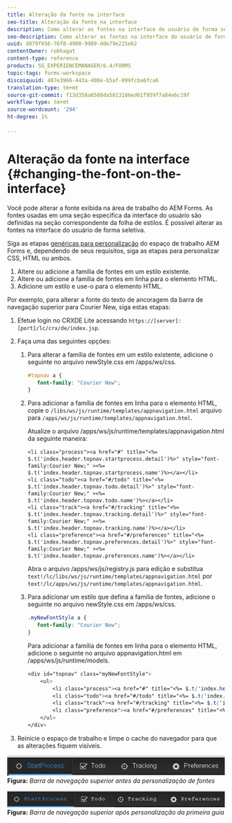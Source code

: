 ```yaml
---
title: Alteração da fonte na interface
seo-title: Alteração da fonte na interface
description: Como alterar as fontes na interface do usuário de forma seletiva.
seo-description: Como alterar as fontes na interface do usuário de forma seletiva.
uuid: d079f656-76f8-4908-9989-dde79e215eb2
contentOwner: robhagat
content-type: reference
products: SG_EXPERIENCEMANAGER/6.4/FORMS
topic-tags: forms-workspace
discoiquuid: 487e3966-443a-408e-b5af-899fcba6fca6
translation-type: tm+mt
source-git-commit: f13d358a6508da5813186ed61f959f7a84e6c19f
workflow-type: tm+mt
source-wordcount: '294'
ht-degree: 1%

---
```



# Alteração da fonte na interface {#changing-the-font-on-the-interface}

Você pode alterar a fonte exibida na área de trabalho do AEM Forms. As fontes usadas em uma seção específica da interface do usuário são definidas na seção correspondente da folha de estilos. É possível alterar as fontes na interface do usuário de forma seletiva.

Siga as etapas [genéricas para personalização](/help/forms/using/generic-steps-html-workspace-customization.md) do espaço de trabalho AEM Forms e, dependendo de seus requisitos, siga as etapas para personalizar CSS, HTML ou ambos.

1. Altere ou adicione a família de fontes em um estilo existente.
1. Altere ou adicione a família de fontes em linha para o elemento HTML.
1. Adicione um estilo e use-o para o elemento HTML.

Por exemplo, para alterar a fonte do texto de ancoragem da barra de navegação superior para Courier New, siga estas etapas:

1. Efetue login no CRXDE Lite acessando `https://[server]:[port]/lc/crx/de/index.jsp`.
1. Faça uma das seguintes opções:

   1. Para alterar a família de fontes em um estilo existente, adicione o seguinte no arquivo newStyle.css em /apps/ws/css.

      ```css
      #topnav a {
         font-family: "Courier New";
      }
      ```

   1. Para adicionar a família de fontes em linha para o elemento HTML, copie o `/libs/ws/js/runtime/templates/appnavigation.html` arquivo para `/apps/ws/js/runtime/templates/appnavigation.html`.

      Atualize o arquivo /apps/ws/js/runtime/templates/appnavigation.html da seguinte maneira:

      ```
      <li class="process"><a href="#" title="<%= $.t('index.header.topnav.startprocess.detail')%>" style="font-family:Courier New;" ><%= $.t('index.header.topnav.startprocess.name')%></a></li>
      <li class="todo"><a href="#/todo" title="<%= $.t('index.header.topnav.todo.detail')%>" style="font-family:Courier New;" ><%= $.t('index.header.topnav.todo.name')%></a></li>
      <li class="track"><a href="#/tracking" title="<%= $.t('index.header.topnav.tracking.detail')%>" style="font-family:Courier New;" ><%= $.t('index.header.topnav.tracking.name')%></a></li>
      <li class="preference"><a href="#/preferences" title="<%= $.t('index.header.topnav.preferences.detail')%>" style="font-family:Courier New;" ><%= $.t('index.header.topnav.preferences.name')%></a></li>
      ```

      Abra o arquivo /apps/ws/js/registry.js para edição e substitua `text!/lc/libs/ws/js/runtime/templates/appnavigation.html` por `text!/lc/apps/ws/js/runtime/templates/appnavigation.html`.

   1. Para adicionar um estilo que defina a família de fontes, adicione o seguinte no arquivo newStyle.css em /apps/ws/css.

      ```css
      .myNewFontStyle a {
         font-family: "Courier New";
      }
      ```

      Para adicionar a família de fontes em linha para o elemento HTML, adicione o seguinte no arquivo appnavigation.html em /apps/ws/js/runtime/models.

      ```css
      <div id="topnav" class="myNewFontStyle">
          <ul>
              <li class="process"><a href="#" title="<%= $.t('index.header.topnav.startprocess.detail')%>" ><%= $.t('index.header.topnav.startprocess.name')%></a></li>
              <li class="todo"><a href="#/todo" title="<%= $.t('index.header.topnav.todo.detail')%>"><%= $.t('index.header.topnav.todo.name')%></a></li>
              <li class="track"><a href="#/tracking" title="<%= $.t('index.header.topnav.tracking.detail')%>" ><%= $.t('index.header.topnav.tracking.name')%></a></li>
              <li class="preference"><a href="#/preferences" title="<%= $.t('index.header.topnav.preferences.detail')%>" ><%= $.t('index.header.topnav.preferences.name')%></a></li>
          </ul>
      </div>
      ```

1. Reinicie o espaço de trabalho e limpe o cache do navegador para que as alterações fiquem visíveis.

![change_font_before](assets/change_font_before.png)**Figura:** *Barra de navegação superior antes da personalização de fontes*

![change_font_after](assets/change_font_after.png)**Figura:** *Barra de navegação superior após personalização da primeira guia*
